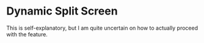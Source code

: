 # Dynamic Split Screen
This is self-explanatory, but I am quite uncertain on how to actually proceed with the feature.